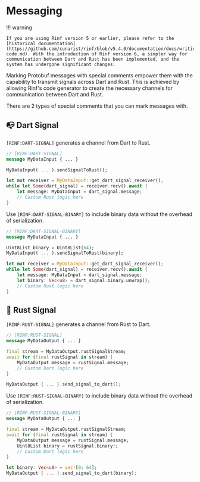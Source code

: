 # Messaging

!!! warning

    If you are using Rinf version 5 or earlier, please refer to the [historical documentation](https://github.com/cunarist/rinf/blob/v5.4.0/documentation/docs/writing-code.md). With the introduction of Rinf version 6, a simpler way for communication between Dart and Rust has been implemented, and the system has undergone significant changes.

Marking Protobuf messages with special comments empower them with the capability to transmit signals across Dart and Rust. This is achieved by allowing Rinf's code generator to create the necessary channels for communication between Dart and Rust.

There are 2 types of special comments that you can mark messages with.

## 📭 Dart Signal

`[RINF:DART-SIGNAL]` generates a channel from Dart to Rust.

```proto title="Protobuf"
// [RINF:DART-SIGNAL]
message MyDataInput { ... }
```

```dart title="Dart"
MyDataInput( ... ).sendSignalToRust();
```

```rust title="Rust"
let mut receiver = MyDataInput::get_dart_signal_receiver();
while let Some(dart_signal) = receiver.recv().await {
    let message: MyDataInput = dart_signal.message;
    // Custom Rust logic here
}
```

Use `[RINF:DART-SIGNAL-BINARY]` to include binary data without the overhead of serialization.

```proto title="Protobuf"
// [RINF:DART-SIGNAL-BINARY]
message MyDataInput { ... }
```

```dart title="Dart"
Uint8List binary = Uint8List(64);
MyDataInput( ... ).sendSignalToRust(binary);
```

```rust title="Rust"
let mut receiver = MyDataInput::get_dart_signal_receiver();
while let Some(dart_signal) = receiver.recv().await {
    let message: MyDataInput = dart_signal.message;
    let binary: Vec<u8> = dart_signal.binary.unwrap();
    // Custom Rust logic here
}
```

## 📢 Rust Signal

`[RINF:RUST-SIGNAL]` generates a channel from Rust to Dart.

```proto title="Protobuf"
// [RINF:RUST-SIGNAL]
message MyDataOutput { ... }
```

```dart title="Dart"
final stream = MyDataOutput.rustSignalStream;
await for (final rustSignal in stream) {
    MyDataOutput message = rustSignal.message;
    // Custom Dart logic here
}
```

```rust title="Rust"
MyDataOutput { ... }.send_signal_to_dart();
```

Use `[RINF:RUST-SIGNAL-BINARY]` to include binary data without the overhead of serialization.

```proto title="Protobuf"
// [RINF:RUST-SIGNAL-BINARY]
message MyDataOutput { ... }
```

```dart title="Dart"
final stream = MyDataOutput.rustSignalStream;
await for (final rustSignal in stream) {
    MyDataOutput message = rustSignal.message;
    Uint8List binary = rustSignal.binary!;
    // Custom Dart logic here
}
```

```rust title="Rust"
let binary: Vec<u8> = vec![0; 64];
MyDataOutput { ... }.send_signal_to_dart(binary);
```
